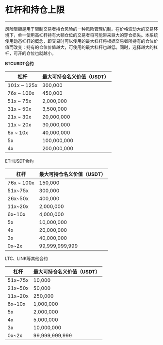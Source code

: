 # **杠杆和持仓上限**

------

风险限额是用于限制交易者持仓风险的一种风险管理机制。在价格波动大的交易环境下，单一使用高杠杆持有大额仓位的交易者将可能带来巨大的穿仓损失。本系统使用动态杠杆的概念，即交易时可以使用的最大杠杆将根据交易者所持有的仓位价值而改变：持有的仓位价值越大，可使用的最大杠杆也越低。同时，选择越大的杠杆，可开的仓位也就越小。

**BTCUSDT合约**

| 杠杆        | 最大可持仓名义价值（USDT） |
| ----------- | -------------------------- |
| 101x ~ 125x | 300,000                    |
| 76x ~ 100x  | 450,000                    |
| 51x ~ 75x   | 2,000,000                  |
| 31x ~ 50x   | 3,500,000                  |
| 21x ~ 30x   | 20,000,000                 |
| 11x ~ 20x   | 30,000,000                 |
| 6x ~ 10x    | 40,000,000                 |
| 5x          | 100,000,000                |
| 4x          | 200,000,000                |

ETHUSDT合约

| 杠杆       | 最大可持仓名义价值（USDT） |
| ---------- | -------------------------- |
| 76x ~ 100x | 150,000                    |
| 51x~75x    | 300,000                    |
| 26x~50x    | 400,000                    |
| 11x~20x    | 2,000,000                  |
| 6x~10x     | 4,000,000                  |
| 5x         | 10,000,000                 |
| 4x         | 20,000,000                 |
| 3x         | 40,000,000                 |
| 0x~2x      | 99,999,999,999             |

LTC、LINK等其他合约

| 杠杆    | 最大可持仓名义价值（USDT） |
| ------- | -------------------------- |
| 51x~75x | 10,000                     |
| 21x~50x | 50,000                     |
| 11x~20x | 250,000                    |
| 6x~10x  | 1,000,000                  |
| 5x      | 2,000,000                  |
| 4x      | 5,000,000                  |
| 3x      | 10,000,000                 |
| 0x~2x   | 99,999,999,999             |

